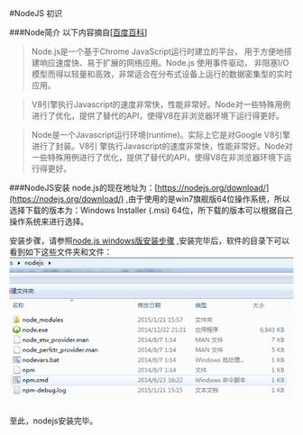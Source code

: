 #NodeJS 初识

###Node简介
以下内容摘自[[百度百科](http://baike.baidu.com/link?url=dUVDqRGtE2J1UdLIfwIkxnV7vcNm_eku8ZF9JKBcyCWC5OBoA9E4_DxKR3HlBYD9D7GrOSuLnVaFJbMOzfPXxiK6dY4GlA6mle4HlvcyJRqDDXrs0KARha_pqsSC3whlvCIsu6ThUG4KwwXsyMQJeq "百度百科")]

>Node.js是一个基于Chrome JavaScript运行时建立的平台， 用于方便地搭建响应速度快、易于扩展的网络应用。Node.js 使用事件驱动， 非阻塞I/O 模型而得以轻量和高效，非常适合在分布式设备上运行的数据密集型的实时应用。

>V8引擎执行Javascript的速度非常快，性能非常好。Node对一些特殊用例进行了优化，提供了替代的API，使得V8在非浏览器环境下运行得更好。

>Node是一个Javascript运行环境(runtime)。实际上它是对Google V8引擎进行了封装。V8引 擎执行Javascript的速度非常快，性能非常好。Node对一些特殊用例进行了优化，提供了替代的API，使得V8在非浏览器环境下运行得更好。

###NodeJS安装
node.js的现在地址为：[https://nodejs.org/download/](https://nodejs.org/download/) ,由于使用的是win7旗舰版64位操作系统，所以选择下载的版本为：Windows Installer (.msi) 64位，所下载的版本可以根据自己操作系统来进行选择。

安装步骤，请参照[node.js windows版安装步骤](http://jingyan.baidu.com/article/a948d6515d4c850a2dcd2e18.html)
,安装完毕后，软件的目录下可以看到如下这些文件夹和文件：
![nodejs安装完毕后的截图](../images/node/nodefolder.png)

至此，nodejs安装完毕。